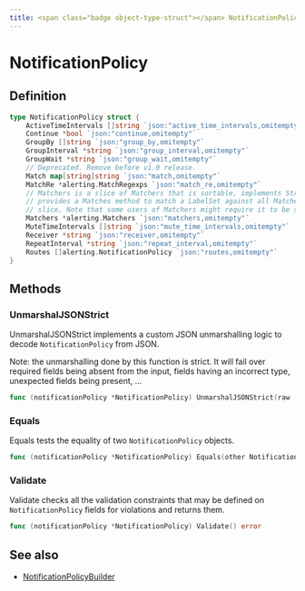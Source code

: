 ```yaml
---
title: <span class="badge object-type-struct"></span> NotificationPolicy
---
```

# <span class="badge object-type-struct"></span> NotificationPolicy

## Definition

```go
type NotificationPolicy struct {
    ActiveTimeIntervals []string `json:"active_time_intervals,omitempty"`
    Continue *bool `json:"continue,omitempty"`
    GroupBy []string `json:"group_by,omitempty"`
    GroupInterval *string `json:"group_interval,omitempty"`
    GroupWait *string `json:"group_wait,omitempty"`
    // Deprecated. Remove before v1.0 release.
    Match map[string]string `json:"match,omitempty"`
    MatchRe *alerting.MatchRegexps `json:"match_re,omitempty"`
    // Matchers is a slice of Matchers that is sortable, implements Stringer, and
    // provides a Matches method to match a LabelSet against all Matchers in the
    // slice. Note that some users of Matchers might require it to be sorted.
    Matchers *alerting.Matchers `json:"matchers,omitempty"`
    MuteTimeIntervals []string `json:"mute_time_intervals,omitempty"`
    Receiver *string `json:"receiver,omitempty"`
    RepeatInterval *string `json:"repeat_interval,omitempty"`
    Routes []alerting.NotificationPolicy `json:"routes,omitempty"`
}
```
## Methods

### <span class="badge object-method"></span> UnmarshalJSONStrict

UnmarshalJSONStrict implements a custom JSON unmarshalling logic to decode `NotificationPolicy` from JSON.

Note: the unmarshalling done by this function is strict. It will fail over required fields being absent from the input, fields having an incorrect type, unexpected fields being present, …

```go
func (notificationPolicy *NotificationPolicy) UnmarshalJSONStrict(raw []byte) error
```

### <span class="badge object-method"></span> Equals

Equals tests the equality of two `NotificationPolicy` objects.

```go
func (notificationPolicy *NotificationPolicy) Equals(other NotificationPolicy) bool
```

### <span class="badge object-method"></span> Validate

Validate checks all the validation constraints that may be defined on `NotificationPolicy` fields for violations and returns them.

```go
func (notificationPolicy *NotificationPolicy) Validate() error
```

## See also

 * <span class="badge builder"></span> [NotificationPolicyBuilder](./builder-NotificationPolicyBuilder.md)
